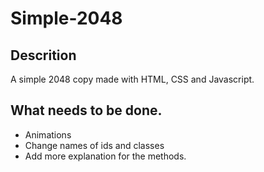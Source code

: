 # Simple-2048

## Descrition

A simple 2048 copy made with HTML, CSS and Javascript.

## What needs to be done.

- Animations
- Change names of ids and classes
- Add more explanation for the methods.
